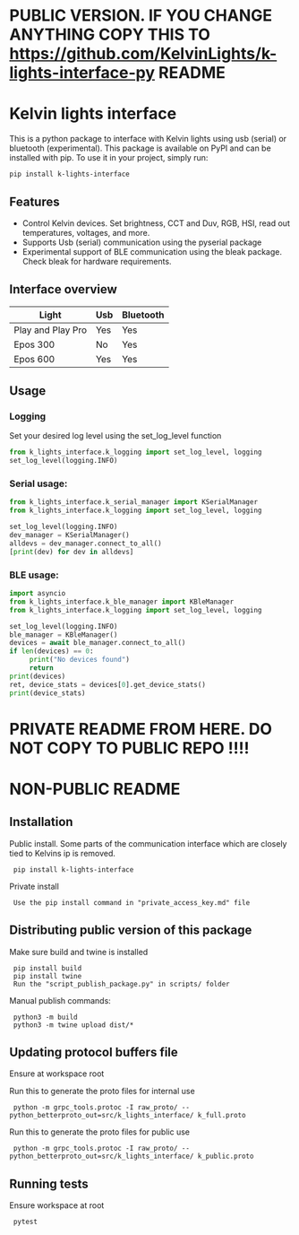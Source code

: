  # PUBLIC VERSION. IF YOU CHANGE ANYTHING COPY THIS TO https://github.com/KelvinLights/k-lights-interface-py README
# Kelvin lights interface

This is a python package to interface with Kelvin lights using  usb (serial) or bluetooth (experimental). This package is available on PyPI and can be installed with pip.
To use it in your project, simply run:

    pip install k-lights-interface

## Features

- Control Kelvin devices. Set brightness, CCT and Duv, RGB, HSI, read out temperatures, voltages, and more. 
- Supports Usb (serial) communication using the pyserial package
- Experimental support of BLE communication using the bleak package. Check bleak for hardware requirements.

## Interface overview
Light | Usb    | Bluetooth |
------ | -------- | ------- |
Play and Play Pro| Yes  | Yes    |
Epos 300| No   | Yes    |
Epos 600| Yes | Yes     |


## Usage

### Logging
Set your desired log level using the set_log_level function

```python
from k_lights_interface.k_logging import set_log_level, logging
set_log_level(logging.INFO)
```
### Serial usage:

```python
from k_lights_interface.k_serial_manager import KSerialManager
from k_lights_interface.k_logging import set_log_level, logging

set_log_level(logging.INFO)
dev_manager = KSerialManager()
alldevs = dev_manager.connect_to_all()
[print(dev) for dev in alldevs]
```

### BLE usage:

```python
import asyncio
from k_lights_interface.k_ble_manager import KBleManager
from k_lights_interface.k_logging import set_log_level, logging

set_log_level(logging.INFO)
ble_manager = KBleManager()
devices = await ble_manager.connect_to_all()
if len(devices) == 0:
     print("No devices found")
     return
print(devices)
ret, device_stats = devices[0].get_device_stats()
print(device_stats)
```








# PRIVATE README FROM HERE. DO NOT COPY TO PUBLIC REPO !!!!
# NON-PUBLIC README

## Installation

Public install. Some parts of the communication interface which are closely tied to Kelvins ip is removed.

     pip install k-lights-interface

Private install

     Use the pip install command in "private_access_key.md" file

## Distributing public version of this package
Make sure build and twine is installed

     pip install build
     pip install twine
     Run the "script_publish_package.py" in scripts/ folder


Manual publish commands:

     python3 -m build
     python3 -m twine upload dist/*

## Updating protocol buffers file

Ensure at workspace root

Run this to generate the proto files for internal use
     
     python -m grpc_tools.protoc -I raw_proto/ --python_betterproto_out=src/k_lights_interface/ k_full.proto

Run this to generate the proto files for public use

     python -m grpc_tools.protoc -I raw_proto/ --python_betterproto_out=src/k_lights_interface/ k_public.proto

## Running tests
Ensure workspace at root

     pytest